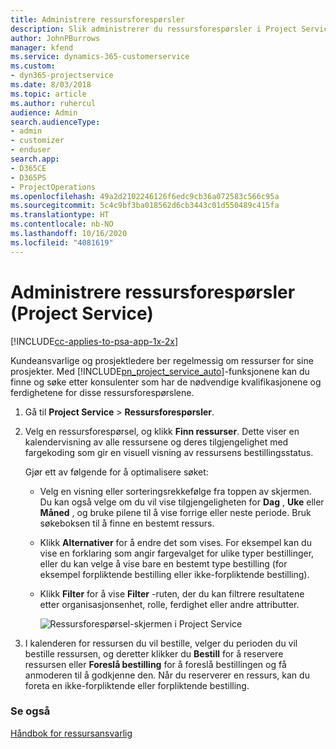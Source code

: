 ```yaml
---
title: Administrere ressursforespørsler
description: Slik administrerer du ressursforespørsler i Project Service
author: JohnPBurrows
manager: kfend
ms.service: dynamics-365-customerservice
ms.custom:
- dyn365-projectservice
ms.date: 8/03/2018
ms.topic: article
ms.author: ruhercul
audience: Admin
search.audienceType:
- admin
- customizer
- enduser
search.app:
- D365CE
- D365PS
- ProjectOperations
ms.openlocfilehash: 49a2d2102246126f6edc9cb36a072583c566c95a
ms.sourcegitcommit: 5c4c9bf3ba018562d6cb3443c01d550489c415fa
ms.translationtype: HT
ms.contentlocale: nb-NO
ms.lasthandoff: 10/16/2020
ms.locfileid: "4081619"
---
```

# <a name="manage-resource-requests-project-service"></a>Administrere ressursforespørsler (Project Service)

[!INCLUDE[cc-applies-to-psa-app-1x-2x](../includes/cc-applies-to-psa-app-1x-2x.md)]

Kundeansvarlige og prosjektledere ber regelmessig om ressurser for sine prosjekter. Med [!INCLUDE[pn_project_service_auto](../includes/pn-project-service-auto.md)]-funksjonene kan du finne og søke etter konsulenter som har de nødvendige kvalifikasjonene og ferdighetene for disse ressursforespørslene.  
  
1. Gå til **Project Service** > **Ressursforespørsler**.  
  
2. Velg en ressursforespørsel, og klikk **Finn ressurser**. Dette viser en kalendervisning av alle ressursene og deres tilgjengelighet med fargekoding som gir en visuell visning av ressursens bestillingsstatus.  
  
    Gjør ett av følgende for å optimalisere søket:  
  
   -   Velg en visning eller sorteringsrekkefølge fra toppen av skjermen. Du kan også velge om du vil vise tilgjengeligheten for **Dag** , **Uke** eller **Måned** , og bruke pilene til å vise forrige eller neste periode. Bruk søkeboksen til å finne en bestemt ressurs.  
  
   -   Klikk **Alternativer** for å endre det som vises. For eksempel kan du vise en forklaring som angir fargevalget for ulike typer bestillinger, eller du kan velge å vise bare en bestemt type bestilling (for eksempel forpliktende bestilling eller ikke-forpliktende bestilling).  
  
   -   Klikk **Filter** for å vise **Filter** -ruten, der du kan filtrere resultatene etter organisasjonsenhet, rolle, ferdighet eller andre attributter.  
  
       ![Ressursforespørsel-skjermen i Project Service](../psa/media/project-service-resource-request-screen.png "Ressursforespørsel-skjermen i Project Service")  
  
3. I kalenderen for ressursen du vil bestille, velger du perioden du vil bestille ressursen, og deretter klikker du **Bestill** for å reservere ressursen eller **Foreslå bestilling** for å foreslå bestillingen og få anmoderen til å godkjenne den. Når du reserverer en ressurs, kan du foreta en ikke-forpliktende eller forpliktende bestilling.  
  
### <a name="see-also"></a>Se også  
 [Håndbok for ressursansvarlig](../psa/resource-manager-guide.md)
